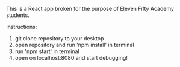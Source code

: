 This is a React app broken for the purpose of Eleven Fifty Academy students. 

instructions: 

1. git clone repository to your desktop
2. open repository and run 'npm install' in terminal 
3. run 'npm start' in terminal
4. open on localhost:8080 and start debugging!

